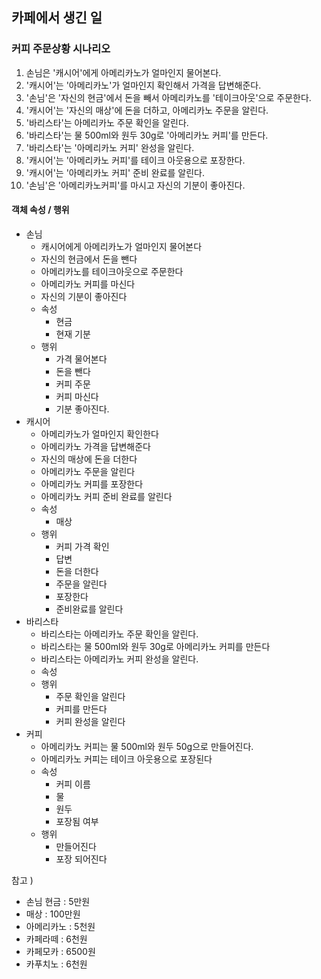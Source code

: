 ## 카페에서 생긴 일
### 커피 주문상황 시나리오

1. 손님은 '캐시어'에게 아메리카노가 얼마인지 물어본다.
2. '캐시어'는 '아메리카노'가 얼마인지 확인해서 가격을 답변해준다.
3. '손님'은 '자신의 현금'에서 돈을 빼서 아메리카노를 '테이크아웃'으로 주문한다.
4. '캐시어'는 '자신의 매상'에 돈을 더하고, 아메리카노 주문을 알린다.
5. '바리스타'는 아메리카노 주문 확인을 알린다.
6. '바리스타'는 물 500ml와 원두 30g로 '아메리카노 커피'를 만든다.
7. '바리스타'는 '아메리카노 커피' 완성을 알린다.
8. '캐시어'는 '아메리카노 커피'를 테이크 아웃용으로 포장한다.
9. '캐시어'는 '아메리카노 커피' 준비 완료를 알린다.
10. '손님'은 '아메리카노커피'를 마시고 자신의 기분이 좋아진다.

#### 객체 속성 / 행위
- 손님
  - 캐시어에게 아메리카노가 얼마인지 물어본다
  - 자신의 현금에서 돈을 뺀다
  - 아메리카노를 테이크아웃으로 주문한다
  - 아메리카노 커피를 마신다
  - 자신의 기분이 좋아진다
  - 속성
    - 현금
    - 현재 기분
  - 행위
    - 가격 물어본다
    - 돈을 뺀다
    - 커피 주문
    - 커피 마신다
    - 기분 좋아진다.
- 캐시어
  - 아메리카노가 얼마인지 확인한다
  - 아메리카노 가격을 답변해준다
  - 자신의 매상에 돈을 더한다
  - 아메리카노 주문을 알린다
  - 아메리카노 커피를 포장한다
  - 아메리카노 커피 준비 완료를 알린다
  - 속성
    - 매상
  - 행위
    - 커피 가격 확인
    - 답변
    - 돈을 더한다
    - 주문을 알린다
    - 포장한다
    - 준비완료를 알린다
- 바리스타
  - 바리스타는 아메리카노 주문 확인을 알린다.
  - 바리스타는 물 500ml와 원두 30g로 아메리카노 커피를 만든다
  - 바리스타는 아메리카노 커피 완성을 알린다.
  - 속성
  - 행위
    - 주문 확인을 알린다
    - 커피를 만든다
    - 커피 완성을 알린다
- 커피
  - 아메리카노 커피는 물 500ml와 원두 50g으로 만들어진다.
  - 아메리카노 커피는 테이크 아웃용으로 포장된다
  - 속성
    - 커피 이름
    - 물
    - 원두
    - 포장됨 여부
  - 행위
    - 만들어진다
    - 포장 되어진다

참고 )
- 손님 현금 : 5만원
- 매상 : 100만원
- 아메리카노 : 5천원
- 카페라떼 : 6천원
- 카페모카 : 6500원
- 카푸치노 : 6천원